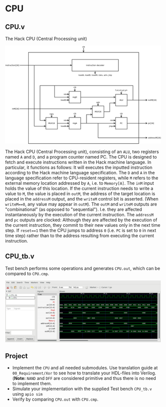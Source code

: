 # CPU

## CPU.v

The Hack CPU (Central Processing unit)

![CPU](../images/CPU.png)

The Hack CPU (Central Processing unit), consisting of an `ALU`, two registers named `A` and `D`, and a program counter named PC.
The CPU is designed to fetch and execute instructions written in the Hack machine language.
In particular, it functions as follows:
It will executes the inputted instruction according to the Hack machine language specification.
The `D` and `A` in the language specification refer to CPU-resident registers, while `M` refers to the external memory location addressed by `A`, i.e. to `Memory[A]`.
The `inM` input holds the value of this location.
If the current instruction needs to write a value to `M`, the value is placed in `outM`, the address of the target location is placed in the `addressM` output, and the `writeM` control bit is asserted.
(When `writeM==0`, any value may appear in `outM`).
The `outM` and `writeM` outputs are "combinational" (as opposed to "sequential").
I.e. they are affected instantaneously by the execution of the current instruction.
The `addressM` and `pc` outputs are clocked:
Although they are affected by the execution of the current instruction, they commit to their new values only in the next time step.
If `reset==1` then the CPU jumps to address `0` (i.e. `PC` is set to `0` in next time step) rather than to the address resulting from executing the current instruction.

## CPU_tb.v

Test bench performs some operations and generates `CPU.out`, which can be compared to `CPU.cmp`.

![CPU test bench](../images/CPU_tb.png)

## Project

* Implement the `CPU` and all needed submodules.
  Use translation guide at `00_Requirement/Xor` to see how to translate your HDL-files into Verilog.
  (**Note:** `NAND` and `DFF` are considered primitive and thus there is no need to implement them.
* Simulate your implementation with the supplied Test bench `CPU_tb.v` using `apio sim`
* Verify by comparing `CPU.out` with `CPU.cmp`.
